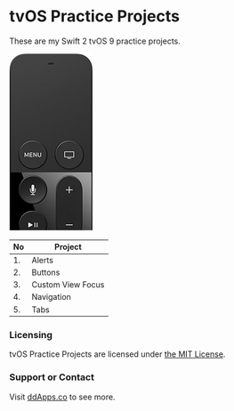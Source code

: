 # tvOS Practice Projects
These are my Swift 2 tvOS 9 practice projects.

![](https://github.com/duliodenis/tvOS-practice/blob/master/art/remote.png)

No  | Project
------------- | -------------
1. | Alerts
2. | Buttons
3. | Custom View Focus
4. | Navigation
5. | Tabs

### Licensing
tvOS Practice Projects are licensed under [the MIT License](https://github.com/duliodenis/tvOS-practice/blob/master/LICENSE).

### Support or Contact
Visit [ddApps.co](http://ddapps.co) to see more.